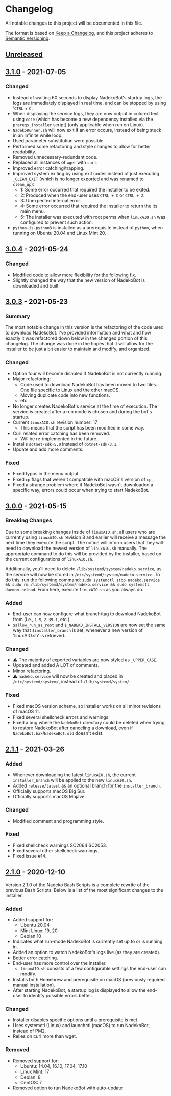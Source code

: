 # Changelog

All notable changes to this project will be documented in this file.

The format is based on [Keep a Changelog](https://keepachangelog.com/en/1.0.0/), and this project adheres to [Semantic Versioning](https://semver.org/spec/v2.0.0.html).

## [Unreleased]

## [3.1.0] - 2021-07-05

### Changed

- Instead of waiting 60 seconds to display NadekoBot's startup logs, the logs are immediately displayed in real time, and can be stopped by using '`CTRL` + `C`'.
- When displaying the service logs, they are now output in colored text using `ccze` (which has become a new dependency installed via the `prereqs_installer` script) (only applicable when run on Linux).
- `NadekoRunner.sh` will now exit if an error occurs, instead of being stuck in an infinite while loop.
- Used parameter substitution were possible.
- Performed some refactoring and style changes to allow for better readability.
- Removed unnecessary-redundant code.
- Replaced all instances of `wget` with `curl`.
- Improved error catching/trapping.
- Improved system exiting by using exit codes instead of just executing `_CLEAN_EXIT` (which is no longer exported and was renamed to `clean_up`):
  - 1: Some error occurred that required the installer to be exited.
  - 2: Produced when the end-user uses `CTRL + C` or `CTRL + Z`.
  - 3: Unexpected internal error.
  - 4: Some error occurred that required the installer to return the its main menu.
  - 5: The installer was executed with root perms when `linuxAIO.sh` was configured to prevent such action.
- `python-is-python3` is installed as a prerequisite instead of `python`, when running on Ubuntu 20.04 and Linux Mint 20.

## [3.0.4] - 2021-05-24

### Changed

- Modified code to allow more flexibility for the [following fix](https://github.com/StrangeRanger/NadekoBot-BashScript/commit/4092d925677ade7a8f1ce18dc9d1b94baa80d531).
- Slightly changed the way that the new version of NadekoBot is downloaded and built

## [3.0.3] - 2021-05-23

### Summary

The most notable change in this version is the refactoring of the code used to download NadekoBot. I've provided information and what and how exactly it was refactored down below in the changed portion of this changelog. The change was done in the hopes that it will allow for the installer to be just a bit easier to maintain and modify, and organized.

### Changed

- Option four will become disabled if NadekoBot is not currently running.
- Major refactoring:
  - Code used to download NadekoBot has been moved to two files. One file specific to Linux and the other macOS.
  - Moving duplicate code into new functions.
  - etc.
- No longer creates NadekoBot's service at the time of execution. The service is created after a run mode is chosen and during the bot's startup.
- Current `linuxAIO.sh` revision number: 17
  - This means that the script has been modified in some way.
- Curl related error catching has been removed.
  - Will be re-implemented in the future.
- Installs `dotnet-sdk-5.0` instead of `dotnet-sdk-3.1`.
- Update and add more comments.

### Fixed

- Fixed typos in the menu output.
- Fixed `cp` flags that weren't compatible with macOS's version of `cp`.
- Fixed a strange problem where if NadekoBot wasn't downloaded a specific way, errors could occur when trying to start NadekoBot.

## [3.0.0] - 2021-05-15

### Breaking Changes

Due to some breaking changes inside of `linuxAIO.sh`, all users who are currently using `linuxAIO.sh` revision 8 and earlier will receive a message the next time they execute the script. The notice will inform users that they will need to download the newest version of `linuxAIO.sh` manually. The appropriate command to do this will be provided by the installer, based on the current configurations of `linuxAIO.sh`.

Additionally, you'll need to delete `/lib/systemd/system/nadeko.service`, as the service will now be stored in `/etc/systemd/system/nadeko.service`. To do this, run the following command: `sudo systemctl stop nadeko.service && sudo rm /lib/systemd/system/nadeko.service && sudo systemctl daemon-reload`. From here, execute `linuxAIO.sh` as you always do.

### Added

- End-user can now configure what branch/tag to download NadekoBot from (i.e., `1.9`, `2.39.1`, etc.).
- `$allow_run_as_root` and `$_NADEKO_INSTALL_VERSION` are now set the same way that `$installer_branch` is set, whenever a new version of 'linuxAIO.sh' is retrieved.

### Changed

- ⚠️ The majority of exported variables are now styled as `_UPPER_CASE`.
- Updated and added A LOT of comments.
- Minor refactoring.
- ⚠️ `nadeko.service` will now be created and placed in `/etc/systemd/system/`, instead of `/lib/systemd/system/`.

### Fixed

- Fixed macOS version scheme, so installer works on all minor revisions of macOS 11.
- Fixed several shellcheck errors and warnings.
- Fixed a bug where the `NadekoBot` directory could be deleted when trying to restore NadekoBot after canceling a download, even if `NadekoBot.bak`/`NadekoBot.old` doesn't exist.

## [2.1.1] - 2021-03-26

### Added

- Whenever downloading the latest `linuxAIO.sh`, the current `installer_branch` will be applied to the new `linuxAIO.sh`.
- Added `release/latest` as an optional branch for the `installer_branch`.
- Officially supports macOS Big Sur.
- Officially supports macOS Mojave.

### Changed

- Modified comment and programming style.

### Fixed

- Fixed shellcheck warnings SC2064 SC2053.
- Fixed several other shellcheck warnings.
- Fixed issue #14.

## [2.1.0] - 2020-12-10

Version 2.1.0 of the Nadeko Bash Scripts is a complete rewrite of the previous Bash Scripts. Below is a list of the most significant changes to the installer.

### Added

- Added support for:
  - Ubuntu 20.04
  - Mint Linux: 19, 20
  - Debian 10
- Indicates what run-mode NadekoBot is currently set up to or is running in.
- Added an option to watch NadekoBot's logs live (as they are created).
- Better error catching.
- End-user has more control over the installer.
  - `linuxAIO.sh` consists of a few configurable settings the end-user can modify.
- Installs both Homebrew and prerequisite on macOS (previously required manual installation).
- After starting NadekoBot, a startup log is displayed to allow the end-user to identify possible errors better.

### Changed

- Installer disables specific options until a prerequisite is met.
- Uses systemctl (Linux) and launchctl (macOS) to run NadekoBot, instead of PM2.
- Relies on curl more than wget.

### Removed

- Removed support for:
  - Ubuntu: 14.04, 16.10, 17.04, 17.10
  - Linux Mint: 17
  - Debian: 8
  - CentOS: 7
- Removed option to run NadekoBot with auto-update

[unreleased]: https://github.com/StrangeRanger/NadekoBot-BashScript/compare/v3.1.0...HEAD
[3.1.0]: https://github.com/StrangeRanger/NadekoBot-BashScript/releases/tag/v3.1.0
[3.0.4]: https://github.com/StrangeRanger/NadekoBot-BashScript/releases/tag/v3.0.4
[3.0.3]: https://github.com/StrangeRanger/NadekoBot-BashScript/releases/tag/v3.0.3
[3.0.0]: https://github.com/StrangeRanger/NadekoBot-BashScript/releases/tag/v3.0.0
[2.1.1]: https://github.com/StrangeRanger/NadekoBot-BashScript/releases/tag/v2.1.1
[2.1.0]: https://github.com/StrangeRanger/NadekoBot-BashScript/releases/tag/v2.1.0
